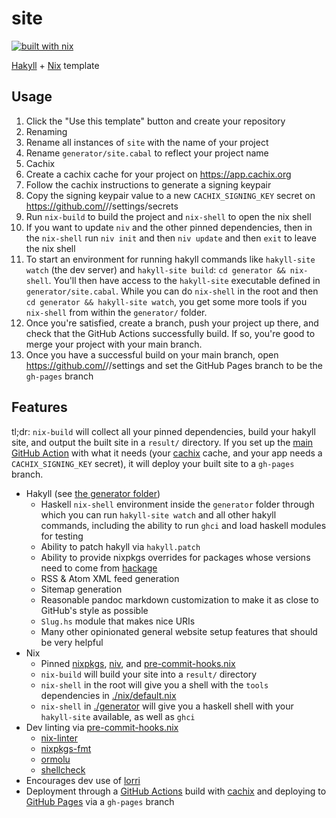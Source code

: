 # site

[![built with nix](https://builtwithnix.org/badge.svg)](https://builtwithnix.org)

[Hakyll](https://jaspervdj.be/hakyll/) + [Nix](https://nixos.org/) template

## Usage

1. Click the "Use this template" button and create your repository
1. Renaming
  1. Rename all instances of `site` with the name of your project
  1. Rename `generator/site.cabal` to reflect your project name
1. Cachix
  1. Create a cachix cache for your project on https://app.cachix.org
  1. Follow the cachix instructions to generate a signing keypair
  1. Copy the signing keypair value to a new `CACHIX_SIGNING_KEY` secret on
     https://github.com/<MYUSER>/<MY-PROJECT>/settings/secrets
1. Run `nix-build` to build the project and `nix-shell` to open the nix shell
1. If you want to update `niv` and the other pinned dependencies, then in the
   `nix-shell` run `niv init` and then `niv update` and then `exit` to leave the
   nix shell
1. To start an environment for running hakyll commands like `hakyll-site watch`
   (the dev server) and `hakyll-site build`: `cd generator && nix-shell`. You'll
   then have access to the `hakyll-site` executable defined in
   `generator/site.cabal`. While you can do `nix-shell` in the
   root and then `cd generator && hakyll-site watch`, you get some more tools if
   you `nix-shell` from within the `generator/` folder.
1. Once you're satisfied, create a branch, push your project up there, and check
   that the GitHub Actions successfully build. If so, you're good to merge your
   project with your main branch.
1. Once you have a successful build on your main branch, open
   https://github.com/<MYUSER>/<MY-PROJECT>/settings and set the GitHub Pages
   branch to be the `gh-pages` branch

## Features

tl;dr: `nix-build` will collect all your pinned dependencies, build your hakyll
site, and output the built site in a `result/` directory. If you set up the
[main GitHub Action](./.github/workflows/main.yml) with what it needs (your
[cachix](https://cachix.org) cache, and your app needs a `CACHIX_SIGNING_KEY`
secret), it will deploy your built site to a `gh-pages` branch.

* Hakyll (see [the generator folder](./generator))
  * Haskell `nix-shell` environment inside the `generator` folder through which
    you can run `hakyll-site watch` and all other hakyll commands, including
    the ability to run `ghci` and load haskell modules for testing
  * Ability to patch hakyll via `hakyll.patch`
  * Ability to provide nixpkgs overrides for packages whose versions need to
    come from [hackage](https://hackage.haskell.org)
  * RSS & Atom XML feed generation
  * Sitemap generation
  * Reasonable pandoc markdown customization to make it as close to GitHub's
    style as possible
  * `Slug.hs` module that makes nice URIs
  * Many other opinionated general website setup features that should be very
    helpful
* Nix
  * Pinned [nixpkgs](https://github.com/NixOS/nixpkgs), [niv](https://github.com/nmattia/niv),
    and [pre-commit-hooks.nix](https://github.com/cachix/pre-commit-hooks.nix)
  * `nix-build` will build your site into a `result/` directory
  * `nix-shell` in the root will give you a shell with the `tools` dependencies
    in [./nix/default.nix](./nix/default.nix)
  * `nix-shell` in [./generator](./generator) will give you a haskell shell with
      your `hakyll-site` available, as well as `ghci`
* Dev linting via [pre-commit-hooks.nix](https://github.com/cachix/pre-commit-hooks.nix)
  * [nix-linter](https://github.com/Synthetica9/nix-linter)
  * [nixpkgs-fmt](https://github.com/nix-community/nixpkgs-fmt)
  * [ormolu](https://github.com/tweag/ormolu)
  * [shellcheck](https://github.com/koalaman/shellcheck)
* Encourages dev use of [lorri](https://github.com/target/lorri)
* Deployment through a [GitHub Actions](https://github.com/features/actions)
  build with [cachix](https://cachix.org) and deploying to
  [GitHub Pages](https://pages.github.com/) via a `gh-pages` branch
